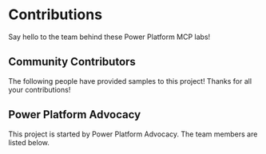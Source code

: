 <script setup>
import {
  VPTeamPage,
  VPTeamPageTitle,
  VPTeamMembers,
  VPTeamPageSection
} from 'vitepress/theme'

const powerAdvocacy = [
  {
    avatar: 'https://www.github.com/aprildunnam.png',
    name: 'April Dunnam',
    title: 'Principal Cloud Advocate',
    links: [
      { icon: 'github', link: 'https://github.com/aprildunnam' },
      { icon: 'twitter', link: 'https://twitter.com/aprildunnam' }
    ]
  },
  {
    avatar: 'https://www.github.com/elaizabenitez.png',
    name: 'Elaiza Benitez',
    title: 'Senior Cloud Advocate',
    links: [
      { icon: 'github', link: 'https://github.com/elaizabenitez' },
      { icon: 'twitter', link: 'https://twitter.com/benitezhere' },
      { icon: 'linkedin', link: 'https://linkedin.com/in/elaiza-benitez' }
    ]
  },
  {
    avatar: 'https://www.github.com/laskewitz.png',
    name: 'Daniel Laskewitz',
    title: 'Principal Cloud Advocate',
    links: [
      { icon: 'github', link: 'https://github.com/laskewitz' },
      { icon: 'twitter', link: 'https://twitter.com/laskewitz' },
      { icon: 'linkedin', link: 'https://linkedin.com/in/laskewitz' }
    ]
  },
  {
    avatar: 'https://www.github.com/scottdurow.png',
    name: 'Scott Durow',
    title: 'Senior Cloud Advocate',
    links: [
      { icon: 'github', link: 'https://github.com/scottdurow' },
      { icon: 'twitter', link: 'https://twitter.com/scottdurow' },
      { icon: 'linkedin', link: 'https://linkedin.com/in/scottdurow' }
    ]
  }
]

const communityContributors = [
  {
    avatar: 'https://www.github.com/biswapm.png',
    name: 'Pujarini Mohapatra',
    title: 'Principal Architect @ Microsoft',
    links: [
      { icon: 'github', link: 'https://github.com/biswapm' },
      { icon: 'twitter', link: 'https://twitter.com/biswapm' },
      { icon: 'linkedin', link: 'https://linkedin.com/in/biswapm' }
    ]
  },
  {
    avatar: 'https://www.github.com/qmatteoq.png',
    name: 'Matteo Pagani',
    title: 'Cloud Solution Architect @ Microsoft',
    links: [
      { icon: 'github', link: 'https://github.com/qmatteoq' },
      { icon: 'twitter', link: 'https://twitter.com/qmatteoq' },
      { icon: 'linkedin', link: 'https://linkedin.com/in/matteopagani' }
    ]
  }
]
</script>

# Contributions

Say hello to the team behind these Power Platform MCP labs!

## Community Contributors

The following people have provided samples to this project! Thanks for all your contributions!

<VPTeamMembers size="small" :members="communityContributors" />

## Power Platform Advocacy

This project is started by Power Platform Advocacy. The team members are listed below.

<VPTeamMembers size="small" ::members="powerAdvocacy" />
